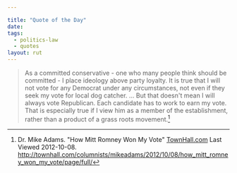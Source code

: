 ```yaml
---

title: "Quote of the Day"
date: 
tags:
  - politics-law
  - quotes
layout: rut
---
```



>As a committed conservative - one who many people think should be committed - I place ideology above party loyalty. It is true that I will not vote for any Democrat under any circumstances, not even if they seek my vote for local dog catcher. … But that doesn't mean I will always vote Republican. Each candidate has to work to earn my vote. That is especially true if I view him as a member of the establishment, rather than a product of a grass roots movement.[^20121008-2]

[^20121008-2]: Dr. Mike Adams.  "How Mitt Romney Won My Vote" [TownHall.com](http://townhall.com) Last Viewed 2012-10-08.  <http://townhall.com/columnists/mikeadams/2012/10/08/how_mitt_romney_won_my_vote/page/full/>
